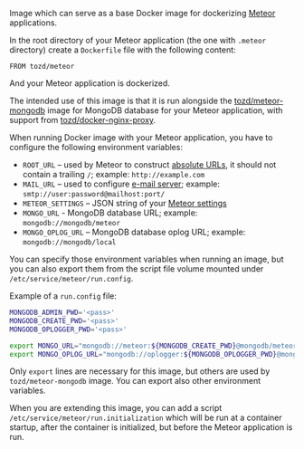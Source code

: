 Image which can serve as a base Docker image for dockerizing [Meteor](meteor.com) applications.

In the root directory of your Meteor application (the one with `.meteor` directory) create a `Dockerfile` file
with the following content:

```
FROM tozd/meteor
```

And your Meteor application is dockerized.

The intended use of this image is that it is run alongside the
[tozd/meteor-mongodb](https://github.com/tozd/docker-meteor-mongodb) image for MongoDB database for your Meteor
application, with support from [tozd/docker-nginx-proxy](https://github.com/tozd/docker-nginx-proxy).

When running Docker image with your Meteor application, you have to configure the following environment variables:

* `ROOT_URL` – used by Meteor to construct [absolute URLs](http://docs.meteor.com/#/full/meteor_absoluteurl), it
  should not contain a trailing `/`; example: `http://example.com`
* `MAIL_URL` – used to configure [e-mail server](http://docs.meteor.com/#/full/email);
  example: `smtp://user:password@mailhost:port/`
* `METEOR_SETTINGS` – JSON string of your [Meteor settings](http://docs.meteor.com/#/full/meteor_settings)
* `MONGO_URL` - MongoDB database URL; example: `mongodb://mongodb/meteor`
* `MONGO_OPLOG_URL` – MongoDB database oplog URL; example: `mongodb://mongodb/local`

You can specify those environment variables when running an image, but you can also export them from the script
file volume mounted under `/etc/service/meteor/run.config`.

Example of a `run.config` file:

```bash
MONGODB_ADMIN_PWD='<pass>'
MONGODB_CREATE_PWD='<pass>'
MONGODB_OPLOGGER_PWD='<pass>'

export MONGO_URL="mongodb://meteor:${MONGODB_CREATE_PWD}@mongodb/meteor"
export MONGO_OPLOG_URL="mongodb://oplogger:${MONGODB_OPLOGGER_PWD}@mongodb/local?authSource=admin"
```

Only `export` lines are necessary for this image, but others are used by `tozd/meteor-mongodb` image.
You can export also other environment variables.

When you are extending this image, you can add a script `/etc/service/meteor/run.initialization`
which will be run at a container startup, after the container is initialized, but before the
Meteor application is run.
